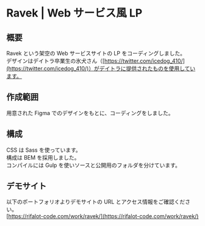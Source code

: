 # Ravek | Web サービス風 LP

## 概要

Ravek という架空の Web サービスサイトの LP をコーディングしました。  
デザインはデイトラ卒業生の氷犬さん（[https://twitter.com/icedog_410/](https://twitter.com/icedog_410/)）がデイトラに提供されたものを使用しています。

## 作成範囲

用意された Figma でのデザインをもとに、コーディングをしました。

## 構成

CSS は Sass を使っています。  
構成は BEM を採用しました。  
コンパイルには Gulp を使いソースと公開用のフォルダを分けています。

## デモサイト

以下のポートフォリオよりデモサイトの URL とアクセス情報をご確認ください。  
[https://rifalot-code.com/work/ravek/](https://rifalot-code.com/work/ravek/)
